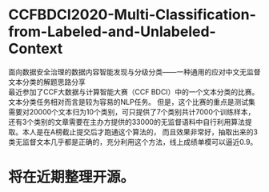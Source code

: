 # CCFBDCI2020-Multi-Classification-from-Labeled-and-Unlabeled-Context
面向数据安全治理的数据内容智能发现与分级分类——一种通用的应对中文无监督文本分类的解题思路分享
<br>最近参加了CCF大数据与计算智能大赛（CCF BDCI）中的一个文本分类的比赛。文本分类任务相对而言是较为容易的NLP任务。
但是，这个比赛的重点是测试集需要对20000个文本归为10个类别，可只提供了7个类别共计7000个训练样本，
还有3个类别的文章需要在主办方提供的33000的无监督语料中自行利用算法提取。本人是在A榜截止提交后才跑通这个算法的，
而且效果非常好，抽取出来的3类无监督文本几乎都是正确的，充分利用这个方法，线上成绩单模可以逼近0.9。

# 将在近期整理开源。
